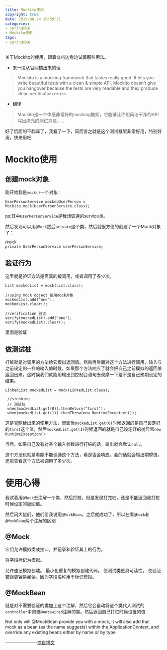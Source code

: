 ```yaml
---
title: Mockito使用
copyright: true
date: 2019-06-24 19:59:21
categories:
- spring相关
- Mockito使用
tags:
- spring相关
---
```


关于Mockito的使用，跟着文档边看边试着那些用法。

- 来一段从官网搞出来的话

> Mockito is a mocking framework that tastes really good. It lets you write beautiful tests with a clean & simple API. Mockito doesn’t give you hangover because the tests are very readable and they produce clean verification errors. 

- 翻译

> Mockito是一个体感非常好的mocking框架，它能够让你用简洁干净的API写出漂亮的测试方法……

好了后面的不翻译了，我看了一下，简而言之就是这个测试框架非常好用，特别好用，快来用吧

<!--more-->

# Mockito使用

## 创建mock对象

刚开始我是`mock()`一个对象：

    UserPersonService mockedUserPerson = Mockito.mock(UserPersonService.class);

ps:其中`UserPersonService`是我想调通的service类。

然后发现可以用`@Mock`然后`private`这个类，然后就很方便的创建了一个Mock对象了：

	@Mock
	private UserPersonService userPersonService;

## 验证行为

这里就是验证方法是否真的被调用，或者调用了多少次。

    List mockedList = mock(List.class);

    //using mock object 使用mock对象
    mockedList.add("one");
    mockedList.clear();

    //verification 验证
    verify(mockedList).add("one");
    verify(mockedList).clear();

里面是验证

## 做测试桩

打桩就是对调用的方法给它模拟返回值。然后再后面对这个方法进行调用，输入与之前设定的一样的输入值时候，如果那个方法响应了就会把自己之前模拟的返回值返回出来。这时候我们就能用输出到控制台语句去观摩一下是不是自己预期设定的结果。

    LinkedList mockedList = mock(LinkedList.class);

     //stubbing
     // 测试桩
     when(mockedList.get(0)).thenReturn("first");
     when(mockedList.get(1)).thenThrow(new RuntimeException());

这是官网给出来的使用方法，里面当`mockedList.get(0)`时候返回的是自己设定好的`first`这个值，然后`mockedList.get(1)`时候返回的就是自己设定好的抛异常`new RuntimeException()`

当然，如果自己没有对某个输入参数进行打桩的话，输出就会默认`null`。

这个方法也就是看能不能调通这个方法，看是否会响应，会的话就会输出期望值，还能查看这个方法被调用了多少次。

# 使用心得

我试着用`@Mock`去注解一个类，然后打桩，但是发现打完桩，还是不能返回我打桩时候设定的返回值。

然后问大佬们，他们给我说用`@MockBean`，之后就成功了，所以在看`@Mock`和`@MockBean`两个注解的区别

## @Mock

它们允许模拟类或接口，并记录和验证其上的行为。

将字段标记为模拟。

允许速记模拟创建。
最小化重复的模拟创建代码。
使测试类更具可读性。
使验证错误更容易阅读，因为字段名称用于标识模拟。

## @MockBean

就是对不需要验证的类加上这个注解，然后它会自动将这个类代入测试的`controller`中的被`@Autowired`注解的类。然后返回自己打桩时候设置的值

Not only will @MockBean provide you with a mock, it will also add that mock as a bean (as the name suggests) within the ApplicationContext, and override any existing beans either by name or by type

----------------[摘自博文](https://gooroo.io/GoorooTHINK/Article/16943/Spring-Boot-14--MockBean-and-SpyBean/24301#.XRQk2egzaM8)

